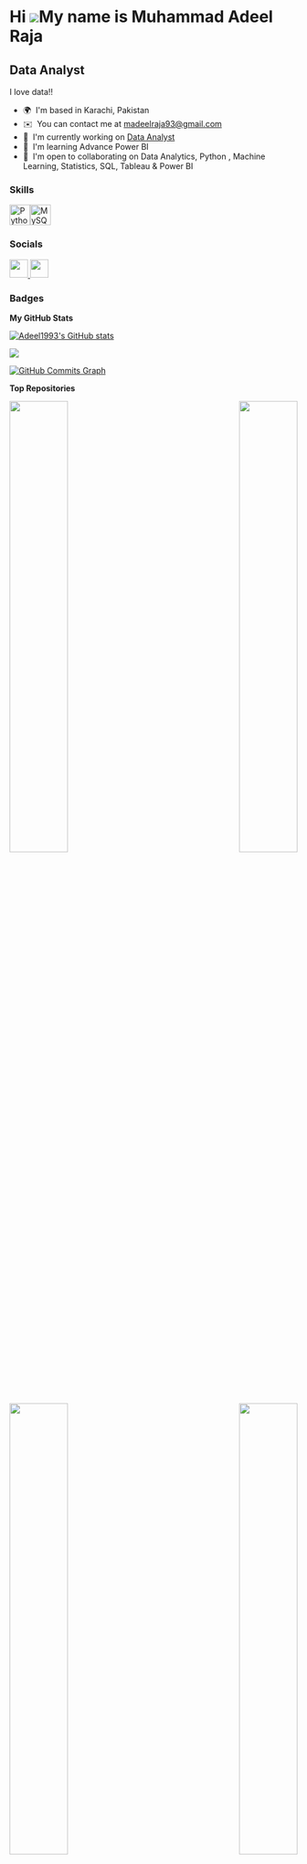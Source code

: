 Hi ![](https://user-images.githubusercontent.com/18350557/176309783-0785949b-9127-417c-8b55-ab5a4333674e.gif)My name is Muhammad Adeel Raja
===========================================================================================================================================

Data Analyst
------------

I love data!!

* 🌍  I'm based in Karachi, Pakistan
* ✉️  You can contact me at [madeelraja93@gmail.com](mailto:madeelraja93@gmail.com)
* 🚀  I'm currently working on [Data Analyst](http://https://github.com/Adeel1993)
* 🧠  I'm learning Advance Power BI
* 🤝  I'm open to collaborating on Data Analytics, Python , Machine Learning, Statistics, SQL, Tableau & Power BI

### Skills


<p align="left">
<a href="https://www.python.org/" target="_blank" rel="noreferrer"><img src="https://raw.githubusercontent.com/danielcranney/readme-generator/main/public/icons/skills/python-colored.svg" width="36" height="36" alt="Python" /></a><a href="https://www.mysql.com/" target="_blank" rel="noreferrer"><img src="https://raw.githubusercontent.com/danielcranney/readme-generator/main/public/icons/skills/mysql-colored.svg" width="36" height="36" alt="MySQL" /></a>
</p>


### Socials

<p align="left"> <a href="https://www.github.com/Adeel1993" target="_blank" rel="noreferrer"> <picture> <source media="(prefers-color-scheme: dark)" srcset="https://raw.githubusercontent.com/danielcranney/readme-generator/main/public/icons/socials/github-dark.svg" /> <source media="(prefers-color-scheme: light)" srcset="https://raw.githubusercontent.com/danielcranney/readme-generator/main/public/icons/socials/github.svg" /> <img src="https://raw.githubusercontent.com/danielcranney/readme-generator/main/public/icons/socials/github.svg" width="32" height="32" /> </picture> </a> <a href="https://www.linkedin.com/in/adeel-raja/" target="_blank" rel="noreferrer"> <picture> <source media="(prefers-color-scheme: dark)" srcset="https://raw.githubusercontent.com/danielcranney/readme-generator/main/public/icons/socials/linkedin-dark.svg" /> <source media="(prefers-color-scheme: light)" srcset="https://raw.githubusercontent.com/danielcranney/readme-generator/main/public/icons/socials/linkedin.svg" /> <img src="https://raw.githubusercontent.com/danielcranney/readme-generator/main/public/icons/socials/linkedin.svg" width="32" height="32" /> </picture> </a></p>

### Badges

<b>My GitHub Stats</b>

<a href="http://www.github.com/Adeel1993"><img src="https://github-readme-stats.vercel.app/api?username=Adeel1993&show_icons=true&hide=&count_private=true&title_color=84cc16&text_color=14b8a6&icon_color=facc15&bg_color=000000&hide_border=true&show_icons=true" alt="Adeel1993's GitHub stats" /></a>

<a href="http://www.github.com/Adeel1993"><img src="https://github-readme-streak-stats.herokuapp.com/?user=Adeel1993&stroke=14b8a6&background=000000&ring=84cc16&fire=84cc16&currStreakNum=14b8a6&currStreakLabel=84cc16&sideNums=14b8a6&sideLabels=14b8a6&dates=14b8a6&hide_border=true" /></a>

<a href="http://www.github.com/Adeel1993"><img src="https://github-readme-activity-graph.cyclic.app/graph?username=Adeel1993&bg_color=000000&color=14b8a6&line=facc15&point=14b8a6&area_color=000000&area=true&hide_border=true&custom_title=GitHub%20Commits%20Graph" alt="GitHub Commits Graph" /></a>

<b>Top Repositories</b>

<div width="100%" align="center"><a href="https://github.com/Adeel1993/Salifort Motors" align="left"><img align="left" width="45%" src="https://github-readme-stats.vercel.app/api/pin/?username=Adeel1993&repo=Salifort Motors&title_color=84cc16&text_color=14b8a6&icon_color=facc15&bg_color=000000&hide_border=true&locale=en" /></a><a href="https://github.com/Adeel1993/New York City Taxi Limousine Commission" align="right"><img align="right" width="45%" src="https://github-readme-stats.vercel.app/api/pin/?username=Adeel1993&repo=New York City Taxi Limousine Commission&title_color=84cc16&text_color=14b8a6&icon_color=facc15&bg_color=000000&hide_border=true&locale=en" /></a></div><br /><br /><br /><br /><br /><br /><br />

<br /><br /><br /><br /><br />

<div width="100%" align="center"><a href="https://github.com/Adeel1993/North Wind Traders" align="left"><img align="left" width="45%" src="https://github-readme-stats.vercel.app/api/pin/?username=Adeel1993&repo=North Wind Traders&title_color=84cc16&text_color=14b8a6&icon_color=facc15&bg_color=000000&hide_border=true&locale=en" /></a><a href="https://github.com/Adeel1993/Analyzing E commerce Transactions" align="right"><img align="right" width="45%" src="https://github-readme-stats.vercel.app/api/pin/?username=Adeel1993&repo=Analyzing E commerce Transactions&title_color=84cc16&text_color=14b8a6&icon_color=facc15&bg_color=000000&hide_border=true&locale=en" /></a></div>
